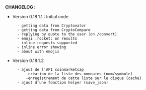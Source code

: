 **CHANGELOG :**

+ Version 0.18.1.1 : Initial code

        - getting data from Cryptonator
        - getting data from CryptoCompare
        - replying by quote to the user (on /convert)
        - emoji :rocket: on results
        - inline requests supported
        - inline error showing
        - about with emojis

+ Version 0.18.1.2

        - ajout de l'API coinmarketcap
            -création de la liste des monnaies (nom/symbole)
            -enregistrement de cette liste sur le disque (cache)
        - ajout d'une fonction helper (save_json)
